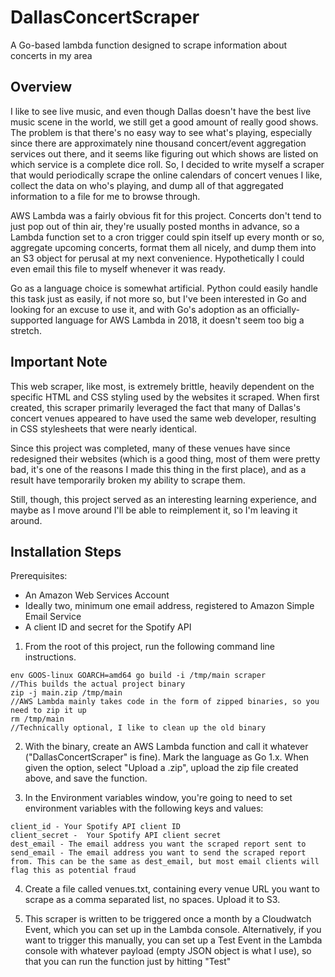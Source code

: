 # DallasConcertScraper
A Go-based lambda function designed to scrape information about concerts in my area

## Overview
I like to see live music, and even though Dallas doesn't have the best live music scene in the world, we still get a good amount of really good shows. The problem is that there's no easy way to see what's playing, especially since there are approximately nine thousand concert/event aggregation services out there, and it seems like figuring out which shows are listed on which service is a complete dice roll. So, I decided to write myself a scraper that would periodically scrape the online calendars of concert venues I like, collect the data on who's playing, and dump all of that aggregated information to a file for me to browse through.

AWS Lambda was a fairly obvious fit for this project. Concerts don't tend to just pop out of thin air, they're usually posted months in advance, so a Lambda function set to a cron trigger could spin itself up every month or so, aggregate upcoming concerts, format them all nicely, and dump them into an S3 object for perusal at my next convenience. Hypothetically I could even email this file to myself whenever it was ready.

Go as a language choice is somewhat artificial. Python could easily handle this task just as easily, if not more so, but I've been interested in Go and looking for an excuse to use it, and with Go's adoption as an officially-supported language for AWS Lambda in 2018, it doesn't seem too big a stretch.

## Important Note
This web scraper, like most, is extremely brittle, heavily dependent on the specific HTML and CSS styling used by the websites it scraped. When first created, this scraper primarily leveraged the fact that many of Dallas's concert venues appeared to have used the same web developer, resulting in CSS stylesheets that were nearly identical.

Since this project was completed, many of these venues have since redesigned their websites (which is a good thing, most of them were pretty bad, it's one of the reasons I made this thing in the first place), and as a result have temporarily broken my ability to scrape them. 

Still, though, this project served as an interesting learning experience, and maybe as I move around I'll be able to reimplement it, so I'm leaving it around.

## Installation Steps
Prerequisites:
* An Amazon Web Services Account
* Ideally two, minimum one email address, registered to Amazon Simple Email Service
* A client ID and secret for the Spotify API

1.  From the root of this project, run the following command line instructions.
```
env GOOS-linux GOARCH=amd64 go build -i /tmp/main scraper
//This builds the actual project binary
zip -j main.zip /tmp/main
//AWS Lambda mainly takes code in the form of zipped binaries, so you need to zip it up
rm /tmp/main
//Technically optional, I like to clean up the old binary
```

2. With the binary, create an AWS Lambda function and call it whatever ("DallasConcertScraper" is fine). Mark the language as Go 1.x. When given the option, select "Upload a .zip", upload the zip file created above, and save the function.

3. In the Environment variables window, you're going to need to set environment variables with the following keys and values:
```
client_id - Your Spotify API client ID
client_secret -  Your Spotify API client secret
dest_email - The email address you want the scraped report sent to
send_email - The email address you want to send the scraped report from. This can be the same as dest_email, but most email clients will flag this as potential fraud
```

4. Create a file called venues.txt, containing every venue URL you want to scrape as a comma separated list, no spaces. Upload it to S3.

5. This scraper is written to be triggered once a month by a Cloudwatch Event, which you can set up in the Lambda console. Alternatively, if you want to trigger this manually, you can set up a Test Event in the Lambda console with whatever payload (empty JSON object is what I use), so that you can run the function just by hitting "Test"


